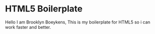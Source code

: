 # HTML5 Boilerplate
Hello I am Brooklyn Boeykens, This is my boilerplate for HTML5 so i can work faster and better.